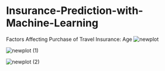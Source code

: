 # Insurance-Prediction-with-Machine-Learning
Factors Affecting Purchase of Travel Insurance: Age
![newplot](https://user-images.githubusercontent.com/97463861/209193558-b7eec181-6cd9-4425-95cd-baee2aebabc4.png)

![newplot (1)](https://user-images.githubusercontent.com/97463861/209193603-041356ef-b35f-4665-915e-f59cd9f0ece1.png)

![newplot (2)](https://user-images.githubusercontent.com/97463861/209193791-cd875237-d5bd-40c2-9e15-e3ccbe91b332.png)
